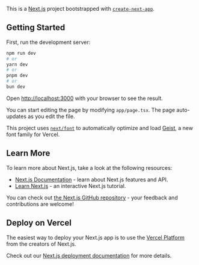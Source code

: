 This is a [Next.js](https://nextjs.org) project bootstrapped with [`create-next-app`](https://nextjs.org/docs/app/api-reference/cli/create-next-app).

## Getting Started

First, run the development server:

```bash
npm run dev
# or
yarn dev
# or
pnpm dev
# or
bun dev
```

Open [http://localhost:3000](http://localhost:3000) with your browser to see the result.

You can start editing the page by modifying `app/page.tsx`. The page auto-updates as you edit the file.

This project uses [`next/font`](https://nextjs.org/docs/app/building-your-application/optimizing/fonts) to automatically optimize and load [Geist](https://vercel.com/font), a new font family for Vercel.

## Learn More

To learn more about Next.js, take a look at the following resources:

- [Next.js Documentation](https://nextjs.org/docs) - learn about Next.js features and API.
- [Learn Next.js](https://nextjs.org/learn) - an interactive Next.js tutorial.

You can check out [the Next.js GitHub repository](https://github.com/vercel/next.js) - your feedback and contributions are welcome!

## Deploy on Vercel

The easiest way to deploy your Next.js app is to use the [Vercel Platform](https://vercel.com/new?utm_medium=default-template&filter=next.js&utm_source=create-next-app&utm_campaign=create-next-app-readme) from the creators of Next.js.

Check out our [Next.js deployment documentation](https://nextjs.org/docs/app/building-your-application/deploying) for more details.




<!-- rules_version = '2';
service cloud.firestore {
  match /databases/{database}/documents {

    // Users collection
    match /users/{userId} {
      // Allow read if logged in
      allow read: if request.auth != null;
      // Allow write only for the authenticated user creating/updating their own doc
      allow write: if request.auth != null && request.auth.uid == userId;
    }

    // Chats collection
    match /chats/{userId}/{chatWithUserId}/{messageId} {
      allow read, write: if request.auth != null
                         && (request.auth.uid == userId || request.auth.uid == chatWithUserId);
    }
  }
} -->



<!-- real time database -->
<!-- 
{
  "rules": {
    "status": {
      "$uid": {
        ".read": "auth != null",          // signed-in users can read any status
        ".write": "auth != null && auth.uid === $uid" // can write own status
      }
    }
  }
} -->


<!-- rules_version = '2';
service cloud.firestore {
  match /databases/{database}/documents {

    // Users
    match /users/{userId} {
      allow read, write: if request.auth != null;
    }

    // Groups
    match /groups/{groupId} {
      allow read, write: if request.auth != null;
    }

    // 1-on-1 chats
    match /chats/{userId}/{chatId}/{messageId} {
      allow read, write: if request.auth != null;
    }

    // Group chat messages
    match /groupChats/{groupId}/messages/{messageId} {
      allow read, write: if request.auth != null;
    }
  }
} -->



<!-- // Groups
    match /groups/{groupId} {
      allow read, write: if request.auth != null;
    }

    // 1-on-1 chats
    match /chats/{userId}/{chatId}/{messageId} {
      allow read, write: if request.auth != null;
    }

    // Group chat messages
    match /groupChats/{groupId}/messages/{messageId} {
      allow read, write: if request.auth != null;
    } 

    // Users
    match /users/{userId} {
      allow read, write: if request.auth != null;
    }
    
    
    -->



<!-- 
rules_version = '2';
service cloud.firestore {
  match /databases/{database}/documents {

    // Users
    match /users/{userId} {
      allow read: if request.auth != null;
      allow write: if request.auth.uid == userId;
    }

    // Groups
    match /groups/{groupId} {
      allow read: if request.auth != null && (
        request.auth.uid in resource.data.members || 
        get(/databases/$(database)/documents/users/$(request.auth.uid)).data.role == "Leader"
      );

      allow create: if request.auth != null &&
        get(/databases/$(database)/documents/users/$(request.auth.uid)).data.role == "Leader";

      allow update: if request.auth != null &&
        (request.auth.uid in resource.data.members ||
         get(/databases/$(database)/documents/users/$(request.auth.uid)).data.role == "Leader");
    }

    // 1-on-1 Chats
    match /chats/{userId}/{chatId}/{messageId} {
      allow read, write: if request.auth != null && (request.auth.uid == userId || request.auth.uid == chatId);
    }

    // Group Chats
    match /groupChats/{groupId}/messages/{messageId} {
      allow read, write: if request.auth != null &&
        exists(/databases/$(database)/documents/groups/$(groupId)) &&
        request.auth.uid in get(/databases/$(database)/documents/groups/$(groupId)).data.members;
    }
  }
} -->



<!-- rules_version = '2';
service cloud.firestore {
  match /databases/{database}/documents {

    // -----------------
    // Users Collection
    // -----------------
    match /users/{userId} {
      // Anyone logged in can read basic info
      allow read: if request.auth != null;

      // Users can write only their own document
      allow write: if request.auth != null && request.auth.uid == userId;
    }

    // -----------------
    // Groups Collection
    // -----------------
    match /groups/{groupId} {

      // Read rules
      allow read: if request.auth != null &&
                  (
                    request.auth.uid in resource.data.members ||       // Members can read their groups
                    get(/databases/$(database)/documents/users/$(request.auth.uid)).data.role == "Leader"  // Leaders can read all
                  );

      // Create rules
      allow create: if request.auth != null &&
                    get(/databases/$(database)/documents/users/$(request.auth.uid)).data.role == "Leader";

      // Update rules
      allow update: if request.auth != null &&
                    (
                      request.auth.uid in resource.data.members || 
                      get(/databases/$(database)/documents/users/$(request.auth.uid)).data.role == "Leader"
                    );

      // Delete rules
      allow delete: if request.auth != null &&
                    get(/databases/$(database)/documents/users/$(request.auth.uid)).data.role == "Leader";
    }

    // -----------------
    // Chat Messages (one-to-one)
    // -----------------
    match /chats/{userId}/{otherUserId}/{messageId} {
      allow read, write: if request.auth != null
                        && (request.auth.uid == userId || request.auth.uid == otherUserId);
    }

    // -----------------
    // Group Chat Messages
    // -----------------
    match /groupChats/{groupId}/messages/{messageId} {
      allow read, write: if request.auth != null
                        && (
                             request.auth.uid in get(/databases/$(database)/documents/groups/$(groupId)).data.members ||
                             get(/databases/$(database)/documents/users/$(request.auth.uid)).data.role == "Leader"
                           );
    }
  }
} -->



<!-- rules_version = '2';
service cloud.firestore {
  match /databases/{database}/documents {

    // -----------------
    // Users Collection
    // -----------------
    match /users/{userId} {
      // Anyone logged in can read basic info
      allow read: if request.auth != null;

      // Users can write only their own document
      allow write: if request.auth != null && request.auth.uid == userId;
    }

    // -----------------
    // Groups Collection
    // -----------------
    match /groups/{groupId} {

      // Read rules
      allow read: if request.auth != null &&
                  (
                    request.auth.uid in resource.data.members ||       // Members can read their groups
                    get(/databases/$(database)/documents/users/$(request.auth.uid)).data.role == "Leader"  // Leaders can read all
                  );

      // Create rules
      allow create: if request.auth != null &&
                    get(/databases/$(database)/documents/users/$(request.auth.uid)).data.role == "Leader";

      // Update rules
      allow update: if request.auth != null &&
                    (
                      request.auth.uid in resource.data.members || 
                      get(/databases/$(database)/documents/users/$(request.auth.uid)).data.role == "Leader"
                    );

      // Delete rules
      allow delete: if request.auth != null &&
                    get(/databases/$(database)/documents/users/$(request.auth.uid)).data.role == "Leader";
    }

    // -----------------
    // One-to-One Chats
    // -----------------
    match /chats/{userId}/{otherUserId}/{messageId} {
      allow read, write: if request.auth != null
                         && (request.auth.uid == userId || request.auth.uid == otherUserId);
    }

    // -----------------
    // Group Chats
    // -----------------
    match /groupChats/{groupId}/messages/{messageId} {
      allow read, write: if request.auth != null
                         && (request.auth.uid in get(/databases/$(database)/documents/groups/$(groupId)).data.members
                             || get(/databases/$(database)/documents/users/$(request.auth.uid)).data.role == "Leader");
    }

    // -----------------
    // Time Logs
    // -----------------
    match /timeLogs/{userId}/logs/{logId} {
      allow read, write: if request.auth != null && request.auth.uid == userId;
      allow read: if request.auth != null && get(/databases/$(database)/documents/users/$(request.auth.uid)).data.role == "Leader";
    }
  }
} -->



<!-- rules_version = '2';
service cloud.firestore {
  match /databases/{database}/documents {

    // -----------------
    // Users Collection
    // -----------------
    match /users/{userId} {
      // Anyone logged in can read basic info
      allow read: if request.auth != null;

      // Users can write only their own document
      allow write: if request.auth != null && request.auth.uid == userId;
    }

    // -----------------
    // Groups Collection
    // -----------------
    match /groups/{groupId} {

      // Read rules
      allow read: if request.auth != null &&
                  (
                    resource.data.members != null && request.auth.uid in resource.data.members ||       // Members can read their groups
                    get(/databases/$(database)/documents/users/$(request.auth.uid)).data.role == "Leader"  // Leaders can read all
                  );

      // Create rules
      allow create: if request.auth != null &&
                    get(/databases/$(database)/documents/users/$(request.auth.uid)).data.role == "Leader";

      // Update rules
      allow update: if request.auth != null &&
                    (
                      resource.data.members != null && request.auth.uid in resource.data.members || 
                      get(/databases/$(database)/documents/users/$(request.auth.uid)).data.role == "Leader"
                    );

      // Delete rules
      allow delete: if request.auth != null &&
                    get(/databases/$(database)/documents/users/$(request.auth.uid)).data.role == "Leader";
    }

    // -----------------
    // One-to-One Chats
    // -----------------
    // match /chats/{userId}/{otherUserId}/{messageId} {
    //   allow read, write: if request.auth != null
    //                      && (request.auth.uid == userId || request.auth.uid == otherUserId);
    // }
    
    match /chats/{userId}/{otherUserId}/{messageId} {
      allow read, write: if request.auth != null && (
        // must be one of the two users
        (request.auth.uid == userId || request.auth.uid == otherUserId)
        &&
        // one must be a Leader if the current user is a User
        (
          // if current user is Leader → allow chatting with anyone
          get(/databases/$(database)/documents/users/$(request.auth.uid)).data.role == "Leader" ||

          // if current user is User → other user must be Leader
          (
            get(/databases/$(database)/documents/users/$(request.auth.uid)).data.role == "User" &&
            get(/databases/$(database)/documents/users/$(otherUserId)).data.role == "Leader"
          )
        )
      );
    }

    // -----------------
    // Group Chats
    // -----------------
    match /groupChats/{groupId}/messages/{messageId} {
      allow read, write: if request.auth != null
                         && ( resource.data.members != null && request.auth.uid in get(/databases/$(database)/documents/groups/$(groupId)).data.members
                             || get(/databases/$(database)/documents/users/$(request.auth.uid)).data.role == "Leader");
    }

    // -----------------
    // Time Logs
    // -----------------
    match /timeLogs/{userId}/logs/{logId} {
      allow read, write: if request.auth != null && request.auth.uid == userId;
      allow read: if request.auth != null && get(/databases/$(database)/documents/users/$(request.auth.uid)).data.role == "Leader";
    }
  }
} -->